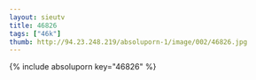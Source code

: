 ```yaml
--- 
layout: sieutv
title: 46826
tags: ["46k"]
thumb: http://94.23.248.219/absoluporn-1/image/002/46826.jpg
---
```

{% include absoluporn key="46826" %} 
